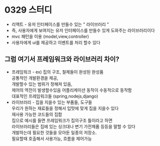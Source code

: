# 0329 스터디

- 리액트 - 유저 인터페이스를 만들수 있는 " 라이브러리 "
- 즉, 사용자에게 보여지는 유저 인터페이스를 만들수 있게 도와주는 라이브러리이다
- mvc 패턴을 이용 (model,view,controller)
- 사용자에게 ui를 제공하고 이벤트를 처리 할수 있다

## 그럼 여기서 프레임워크와 라이브러리 차이?

- 프레임워크 - ex) 집의 구조, 철제들이 완성된 완성품<br> 공통적인 개발환경을 제공,<br>개발할수 있는 범위가 정해져 있음,<br>
  제어의 역전이 발생할수있음 어플리케이션 동작이 수동적으로 동작함<br>대표적인 프레임워크들 (spring,nodejs,django)
- 라이브러리 - 집을 지을수 있는 부품들, 도구들 <br>우리가 원하는 재료들을 정해서 입맛에 맞게 집을 지을수 있다<br>재사용 가능한 코드들의 집합<br>
  집으로 예시를 들면 프레임워크가 집의구조 틀이라고 하면 <br> 라이브러리들은 집에 있는 싱크대나 변기 가전제품 등등을 말할 수 있다<br> 개발하는데 필요한 것들을 모아둔 일종의 저장소. <br> 필요할때 호출해서 사용가능, 흐름을 제어가능
